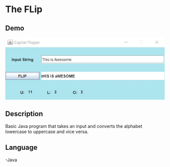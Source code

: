 # The FLip

## Demo

![IMG!](img/flip.jpg)

## Description

Basic Java program that takes an input and converts the alphabet lowercase to uppercase and vice versa.

## Language

-Java
